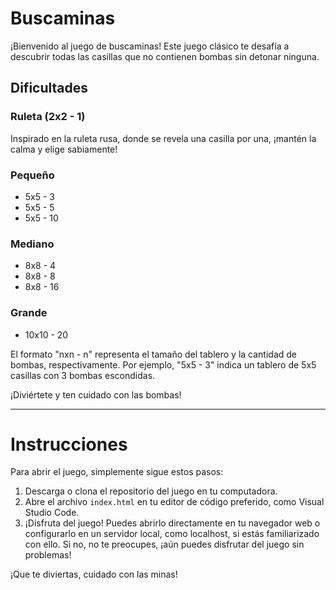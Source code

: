 # Buscaminas

¡Bienvenido al juego de buscaminas! Este juego clásico te desafía a descubrir todas las casillas que no contienen bombas sin detonar ninguna.

## Dificultades

### Ruleta (2x2 - 1)
Inspirado en la ruleta rusa, donde se revela una casilla por una, ¡mantén la calma y elige sabiamente!

### Pequeño
- 5x5 - 3
- 5x5 - 5
- 5x5 - 10

### Mediano
- 8x8 - 4
- 8x8 - 8
- 8x8 - 16

### Grande
- 10x10 - 20

El formato "nxn - n" representa el tamaño del tablero y la cantidad de bombas, respectivamente. Por ejemplo, "5x5 - 3" indica un tablero de 5x5 casillas con 3 bombas escondidas.

¡Diviértete y ten cuidado con las bombas!

---

# Instrucciones

Para abrir el juego, simplemente sigue estos pasos:

1. Descarga o clona el repositorio del juego en tu computadora.
2. Abre el archivo `index.html` en tu editor de código preferido, como Visual Studio Code.
3. ¡Disfruta del juego! Puedes abrirlo directamente en tu navegador web o configurarlo en un servidor local, como localhost, si estás familiarizado con ello. Si no, no te preocupes, ¡aún puedes disfrutar del juego sin problemas!

¡Que te diviertas, cuidado con las minas!
